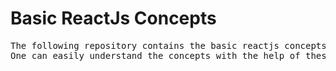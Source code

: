 <h1>Basic ReactJs Concepts</h1>
<pre>
The following repository contains the basic reactjs concepts based programs.
One can easily understand the concepts with the help of these programs.
</pre>

